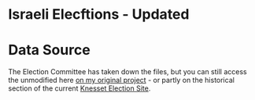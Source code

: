 # Israeli Elecftions - Updated

# Data Source

The Election Committee has taken down the files, but you can still access the unmodified here [on my original project](https://github.com/JacobWeinbren/Israel-Data) - or partly on the historical section of the current [Knesset Election Site](https://www.gov.il/he/Departments/Guides/election-committee-history?chapterIndex=6).
